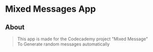 # Mixed Messages App #

## About ##

> This app is made for the Codecademy project "Mixed Message"  
> To Generate random messages automatically  
